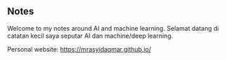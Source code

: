 ## Notes

Welcome to my notes around AI and machine learning.
Selamat datang di catatan kecil saya seputar AI dan machine/deep learning.

Personal website: https://mrasyidaqmar.github.io/
